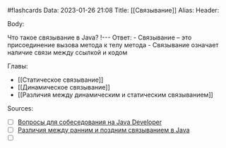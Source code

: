#flashcards
Data: 2023-01-26 21:08
Title: [[Связывание]]
Alias:
Header:



Body:



Что такое связывание в Java?
!---
Ответ:
	- Связывание – это присоединение вызова метода к телу метода
	- Связывание означает наличие связи между ссылкой и кодом
<!--SR:!2023-03-14,3,370-->




Главы:
- [[Статическое связывание]]
- [[Динамическое связывание]]
- [[Различия между динамическим и статическим связыванием]]


Sources:
- [ ] [Вопросы для собеседования на Java Developer](https://github.com/enhorse/java-interview/blob/master/README.md#%D0%9E%D0%9E%D0%9F)
- [ ] [Различия между ранним и поздним связыванием в Java](https://javarush.com/groups/posts/439-razlichija-mezhdu-rannim-i-pozdnim-svjazihvaniem-v-java)
- [ ] []()
